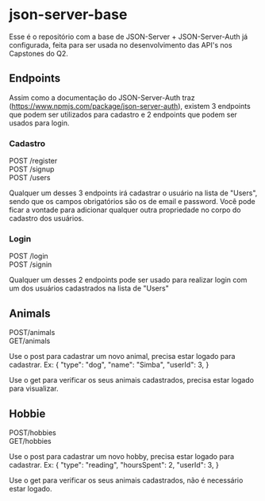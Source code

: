# json-server-base

Esse é o repositório com a base de JSON-Server + JSON-Server-Auth já configurada, feita para ser usada no desenvolvimento das API's nos Capstones do Q2.

## Endpoints

Assim como a documentação do JSON-Server-Auth traz (https://www.npmjs.com/package/json-server-auth), existem 3 endpoints que podem ser utilizados para cadastro e 2 endpoints que podem ser usados para login.

### Cadastro

POST /register <br/>
POST /signup <br/>
POST /users

Qualquer um desses 3 endpoints irá cadastrar o usuário na lista de "Users", sendo que os campos obrigatórios são os de email e password.
Você pode ficar a vontade para adicionar qualquer outra propriedade no corpo do cadastro dos usuários.

### Login

POST /login <br/>
POST /signin

Qualquer um desses 2 endpoints pode ser usado para realizar login com um dos usuários cadastrados na lista de "Users"

## Animals

POST/animals <br/>
GET/animals

Use o post para cadastrar um novo animal, precisa estar logado para cadastrar.
Ex: {
"type": "dog",
"name": "Simba",
"userId": 3,
}

Use o get para verificar os seus animais cadastrados, precisa estar logado para visualizar.

## Hobbie

POST/hobbies <br/>
GET/hobbies

Use o post para cadastrar um novo hobby, precisa estar logado para cadastrar.
Ex: {
"type": "reading",
"hoursSpent": 2,
"userId": 3,
}

Use o get para verificar os seus animais cadastrados, não é necessário estar logado.
